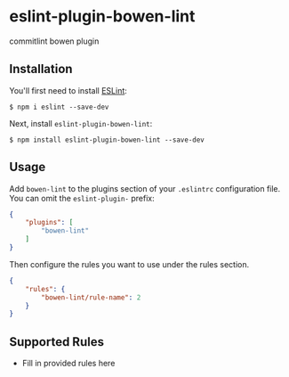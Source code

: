 # eslint-plugin-bowen-lint

commitlint bowen plugin

## Installation

You'll first need to install [ESLint](http://eslint.org):

```
$ npm i eslint --save-dev
```

Next, install `eslint-plugin-bowen-lint`:

```
$ npm install eslint-plugin-bowen-lint --save-dev
```


## Usage

Add `bowen-lint` to the plugins section of your `.eslintrc` configuration file. You can omit the `eslint-plugin-` prefix:

```json
{
    "plugins": [
        "bowen-lint"
    ]
}
```


Then configure the rules you want to use under the rules section.

```json
{
    "rules": {
        "bowen-lint/rule-name": 2
    }
}
```

## Supported Rules

* Fill in provided rules here





